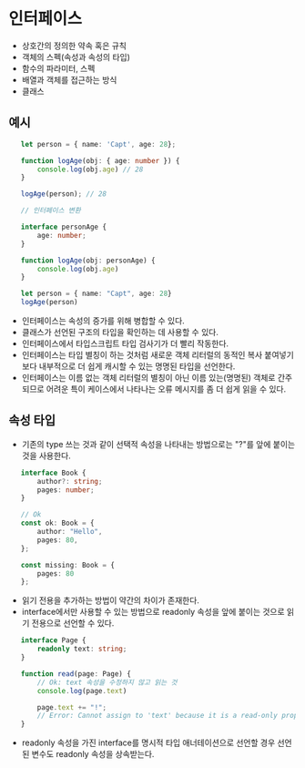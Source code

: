 # 인터페이스

 - 상호간의 정의한 약속 혹은 규칙
 - 객체의 스펙(속성과 속성의 타입)
 - 함수의 파라미터, 스펙
 - 배열과 객체를 접근하는 방식
 - 클래스

## 예시

 ```ts
    let person = { name: 'Capt', age: 28};

    function logAge(obj: { age: number }) {
        console.log(obj.age) // 28
    }

    logAge(person); // 28

    // 인터페이스 변환

    interface personAge {
        age: number;
    }

    function logAge(obj: personAge) {
        console.log(obj.age)
    }

    let person = { name: "Capt", age: 28}
    logAge(person)
 ```

 - 인터페이스는 속성의 증가를 위해 병합할 수 있다.
 - 클래스가 선언된 구조의 타입을 확인하는 데 사용할 수 있다.
 - 인터페이스에서 타입스크립트 타입 검사기가 더 빨리 작동한다.
 - 인터페이스는 타입 별칭이 하는 것처럼 새로운 객체 리터럴의 동적인 복사 붙여넣기보다 내부적으로 더 쉽게 캐시할 수 있는 명명된 타입을 선언한다.
 - 인터페이스는 이름 없는 객체 리터럴의 별칭이 아닌 이름 있는(명명된) 객체로 간주되므로 어려운 특이 케이스에서 나타나는 오류 메시지를 좀 더 쉽게 읽을 수 있다.

## 속성 타입

 - 기존의 type 쓰는 것과 같이 선택적 속성을 나타내는 방법으로는 "?"를 앞에 붙이는 것을 사용한다.

 ```ts
    interface Book {
        author?: string;
        pages: number;
    }

    // Ok
    const ok: Book = {
        author: "Hello",
        pages: 80,
    };

    const missing: Book = {
        pages: 80
    };
 ```

 - 읽기 전용을 추가하는 방법이 약간의 차이가 존재한다.
 - interface에서만 사용할 수 있는 방법으로 readonly 속성을 앞에 붙이는 것으로 읽기 전용으로 선언할 수 있다.

 ```ts
    interface Page {
        readonly text: string;
    }

    function read(page: Page) {
        // Ok: text 속성을 수정하지 않고 읽는 것
        console.log(page.text)

        page.text += "!";
        // Error: Cannot assign to 'text' because it is a read-only property.
    }
 ```

 - readonly 속성을 가진 interface를 명시적 타입 애너테이션으로 선언할 경우 선언된 변수도 readonly 속성을 상속받는다.